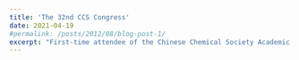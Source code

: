 ```yaml
---
title: 'The 32nd CCS Congress'
date: 2021-04-19
#permalink: /posts/2012/08/blog-post-1/
excerpt: "First-time attendee of the Chinese Chemical Society Academic Annual Meeting, which included 57 divisions and 9 academic forums. The conference was held in Zhuhai, Guangdong Province, China."
---
```

